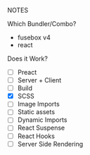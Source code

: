 NOTES


Which Bundler/Combo?
- fusebox v4
- react

Does it Work?
- [ ] Preact
- [ ] Server + Client
- [ ] Build
- [x] SCSS
- [ ] Image Imports
- [ ] Static assets
- [ ] Dynamic Imports
- [ ] React Suspense
- [ ] React Hooks
- [ ] Server Side Rendering